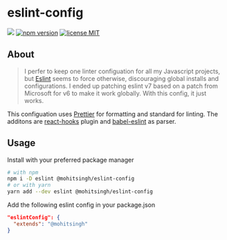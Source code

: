 # eslint-config

![](https://github.com/mohitsinghs/eslint-config/workflows/.github/workflows/main.yml/badge.svg)
[![npm version](https://badge.fury.io/js/%40mohitsingh%2Feslint-config.svg)](https://badge.fury.io/js/%40mohitsingh%2Feslint-config)
[![license MIT](https://img.shields.io/badge/license-MIT-brightgreen.svg)](https://github.com/mohitsinghs/eslint-config/blob/master/LICENSE)

## About

> I perfer to keep one linter configuation for all my Javascript projects, but [Eslint](https://eslint.org) seems to force otherwise, discouraging global installs and configurations. I ended up patching eslint v7 based on a patch from Microsoft for v6 to make it work globally. With this config, it just works.

This configuation uses [Prettier](https://prettier.io) for formatting and standard for linting. The additons are [react-hooks](https://github.com/facebook/react/tree/master/packages/eslint-plugin-react-hooks) plugin and [babel-eslint](https://github.com/babel/babel-eslint) as parser.

## Usage

Install with your preferred package manager

```sh
# with npm
npm i -D eslint @mohitsingh/eslint-config
# or with yarn
yarn add --dev eslint @mohitsingh/eslint-config
```

Add the following eslint config in your package.json

```json
"eslintConfig": {
  "extends": "@mohitsingh"
}
```

